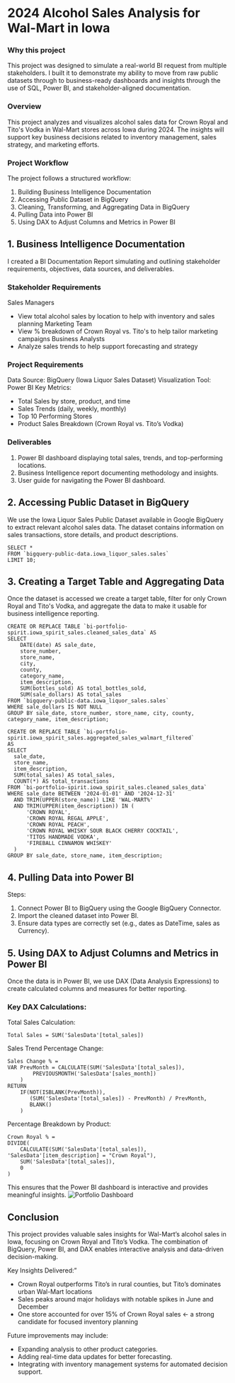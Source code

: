 # 2024 Alcohol Sales Analysis for Wal-Mart in Iowa

### Why this project

This project was designed to simulate a real-world BI request from multiple stakeholders. I built it to demonstrate my ability to move from raw public datasets through to business-ready dashboards and insights through the use of SQL, Power BI, and stakeholder-aligned documentation.


### Overview

This project analyzes and visualizes alcohol sales data for Crown Royal and Tito's Vodka in Wal-Mart stores across Iowa during 2024. The insights will support key business decisions related to inventory management, sales strategy, and marketing efforts.

### Project Workflow
The project follows a structured workflow:
  1. Building Business Intelligence Documentation
  2. Accessing Public Dataset in BigQuery
  3. Cleaning, Transforming, and Aggregating Data in BigQuery
  4. Pulling Data into Power BI
  5. Using DAX to Adjust Columns and Metrics in Power BI

## 1. Business Intelligence Documentation
I created a BI Documentation Report simulating and outlining stakeholder requirements, objectives, data sources, and deliverables.

### Stakeholder Requirements
Sales Managers
  - View total alcohol sales by location to help with inventory and sales planning
Marketing Team
  - View % breakdown of Crown Royal vs. Tito's to help tailor marketing campaigns
Business Analysts
  - Analyze sales trends to help support forecasting and strategy

### Project Requirements
Data Source: BigQuery (Iowa Liquor Sales Dataset)
Visualization Tool: Power BI
Key Metrics:
  - Total Sales by store, product, and time
  - Sales Trends (daily, weekly, monthly)
  - Top 10 Performing Stores
  - Product Sales Breakdown (Crown Royal vs. Tito’s Vodka)

### Deliverables
1. Power BI dashboard displaying total sales, trends, and top-performing locations.
2. Business Intelligence report documenting methodology and insights.
3. User guide for navigating the Power BI dashboard.

## 2. Accessing Public Dataset in BigQuery
We use the Iowa Liquor Sales Public Dataset available in Google BigQuery to extract relevant alcohol sales data. The dataset contains information on sales transactions, store details, and product descriptions.

```
SELECT * 
FROM `bigquery-public-data.iowa_liquor_sales.sales` 
LIMIT 10;
```

## 3. Creating a Target Table and Aggregating Data
Once the dataset is accessed we create a target table, filter for only Crown Royal and Tito's Vodka, and aggregate the data to make it usable for business intelligence reporting.

```
CREATE OR REPLACE TABLE `bi-portfolio-spirit.iowa_spirit_sales.cleaned_sales_data` AS
SELECT 
    DATE(date) AS sale_date,
    store_number,
    store_name,
    city,
    county,
    category_name,
    item_description,
    SUM(bottles_sold) AS total_bottles_sold,
    SUM(sale_dollars) AS total_sales
FROM `bigquery-public-data.iowa_liquor_sales.sales`
WHERE sale_dollars IS NOT NULL
GROUP BY sale_date, store_number, store_name, city, county, category_name, item_description;
```

```
CREATE OR REPLACE TABLE `bi-portfolio-spirit.iowa_spirit_sales.aggregated_sales_walmart_filtered`
AS
SELECT
  sale_date,
  store_name,
  item_description,
  SUM(total_sales) AS total_sales,
  COUNT(*) AS total_transactions
FROM `bi-portfolio-spirit.iowa_spirit_sales.cleaned_sales_data`
WHERE sale_date BETWEEN '2024-01-01' AND '2024-12-31'
  AND TRIM(UPPER(store_name)) LIKE 'WAL-MART%'
  AND TRIM(UPPER(item_description)) IN (
      'CROWN ROYAL', 
      'CROWN ROYAL REGAL APPLE', 
      'CROWN ROYAL PEACH', 
      'CROWN ROYAL WHISKY SOUR BLACK CHERRY COCKTAIL', 
      'TITOS HANDMADE VODKA', 
      'FIREBALL CINNAMON WHISKEY'
  )
GROUP BY sale_date, store_name, item_description;
```

## 4. Pulling Data into Power BI
Steps:
1. Connect Power BI to BigQuery using the Google BigQuery Connector.
2. Import the cleaned dataset into Power BI.
3. Ensure data types are correctly set (e.g., dates as DateTime, sales as Currency).

## 5. Using DAX to Adjust Columns and Metrics in Power BI

Once the data is in Power BI, we use DAX (Data Analysis Expressions) to create calculated columns and measures for better reporting.

### Key DAX Calculations:

Total Sales Calculation:
```
Total Sales = SUM('SalesData'[total_sales])
```

Sales Trend Percentage Change:
```
Sales Change % =
VAR PrevMonth = CALCULATE(SUM('SalesData'[total_sales]),
        PREVIOUSMONTH('SalesData'[sales_month])
    )
RETURN
    IF(NOT(ISBLANK(PrevMonth)),
       (SUM('SalesData'[total_sales]) - PrevMonth) / PrevMonth,
       BLANK()
    )
```

Percentage Breakdown by Product:
```
Crown Royal % =
DIVIDE(
    CALCULATE(SUM('SalesData'[total_sales]), 'SalesData'[item_description] = "Crown Royal"),
    SUM('SalesData'[total_sales]),
    0
)
```

This ensures that the Power BI dashboard is interactive and provides meaningful insights.
![Portfolio Dashboard](https://github.com/user-attachments/assets/6422c07b-6ff9-4880-b034-c8cbc752753e)


## Conclusion
This project provides valuable sales insights for Wal-Mart’s alcohol sales in Iowa, focusing on Crown Royal and Tito’s Vodka. The combination of BigQuery, Power BI, and DAX enables interactive analysis and data-driven decision-making.

Key Insights Delivered:”
- Crown Royal outperforms Tito’s in rural counties, but Tito’s dominates urban Wal-Mart locations
- Sales peaks around major holidays with notable spikes in June and December
- One store accounted for over 15% of Crown Royal sales <- a strong candidate for focused inventory planning

Future improvements may include:
- Expanding analysis to other product categories.
- Adding real-time data updates for better forecasting.
- Integrating with inventory management systems for automated decision support.
